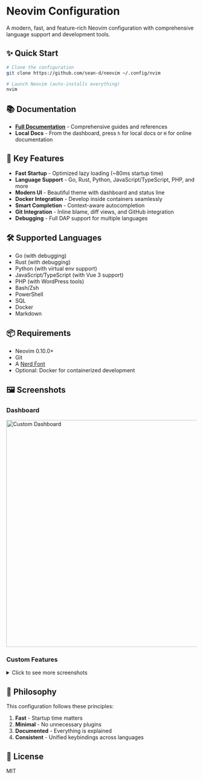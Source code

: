 # Neovim Configuration

A modern, fast, and feature-rich Neovim configuration with comprehensive language support and development tools.

## ✨ Quick Start

```bash
# Clone the configuration
git clone https://github.com/sean-d/neovim ~/.config/nvim

# Launch Neovim (auto-installs everything)
nvim
```

## 📚 Documentation

- **[Full Documentation](https://sean-d.github.io/neovim/)** - Comprehensive guides and references
- **Local Docs** - From the dashboard, press `h` for local docs or `H` for online documentation

## 🚀 Key Features

- **Fast Startup** - Optimized lazy loading (~80ms startup time)
- **Language Support** - Go, Rust, Python, JavaScript/TypeScript, PHP, and more
- **Modern UI** - Beautiful theme with dashboard and status line
- **Docker Integration** - Develop inside containers seamlessly
- **Smart Completion** - Context-aware autocompletion
- **Git Integration** - Inline blame, diff views, and GitHub integration
- **Debugging** - Full DAP support for multiple languages

## 🛠️ Supported Languages

- Go (with debugging)
- Rust (with debugging)
- Python (with virtual env support)
- JavaScript/TypeScript (with Vue 3 support)
- PHP (with WordPress tools)
- Bash/Zsh
- PowerShell
- SQL
- Docker
- Markdown

## 📦 Requirements

- Neovim 0.10.0+
- Git
- A [Nerd Font](https://www.nerdfonts.com/)
- Optional: Docker for containerized development

## 🖼️ Screenshots

### Dashboard
<img width="800" height="600" alt="Custom Dashboard" src="https://github.com/user-attachments/assets/31c3e8e9-76f9-4cad-902d-f4a05e049527" />

### Custom Features

<details>
<summary>Click to see more screenshots</summary>

#### Service Selection: Docker Attach
<img width="800" height="100" alt="Docker Attach Service Select" src="https://github.com/user-attachments/assets/c4ad89e0-6638-4412-8599-1cd4859ce4dd" />

#### Docker Build Async Floatig Window
<img width="800" height="600" alt="Async docker build float" src="https://github.com/user-attachments/assets/402dacfb-3544-42fb-ba64-b764271b9173" />

#### Docker Integration
<img width="600" height="250" alt="Docker Attach Menu" src="https://github.com/user-attachments/assets/6e9a7c05-c6d3-4977-83b9-0948ea1524c7" />

#### Custom Floating Windows
<img width="800" height="600" alt="Goto Definition Preview" src="https://github.com/user-attachments/assets/d7a51b56-f2e1-473e-ae9d-6ac230377fd4" />

<img width="800" height="600" alt="Hover Documentation" src="https://github.com/user-attachments/assets/38dd015f-9d14-4eec-96e9-7799c70add1d" />

</details>

## 🎯 Philosophy

This configuration follows these principles:

1. **Fast** - Startup time matters
2. **Minimal** - No unnecessary plugins
3. **Documented** - Everything is explained
4. **Consistent** - Unified keybindings across languages

## 📄 License

MIT
